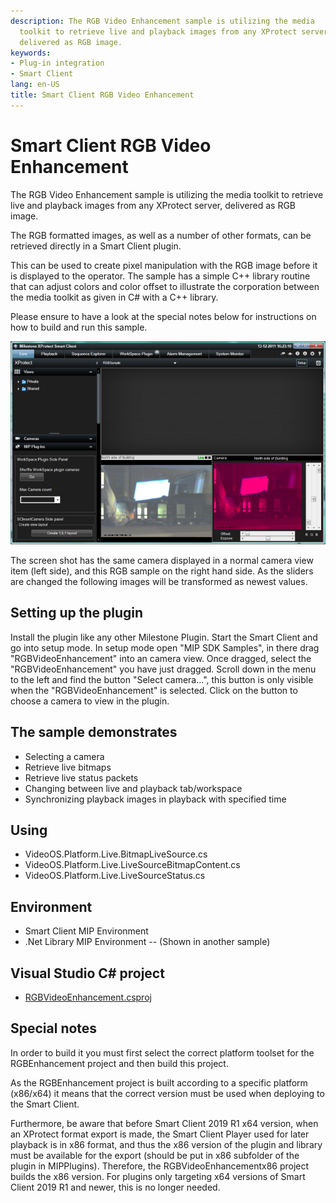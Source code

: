 ```yaml
---
description: The RGB Video Enhancement sample is utilizing the media
  toolkit to retrieve live and playback images from any XProtect server,
  delivered as RGB image.
keywords:
- Plug-in integration
- Smart Client
lang: en-US
title: Smart Client RGB Video Enhancement
---
```


# Smart Client RGB Video Enhancement

The RGB Video Enhancement sample is utilizing the media toolkit to
retrieve live and playback images from any XProtect server, delivered as
RGB image.

The RGB formatted images, as well as a number of other formats, can be
retrieved directly in a Smart Client plugin.

This can be used to create pixel manipulation with the RGB image before
it is displayed to the operator. The sample has a simple C++ library
routine that can adjust colors and color offset to illustrate the
corporation between the media toolkit as given in C\# with a C++
library.

Please ensure to have a look at the special notes below for instructions
on how to build and run this sample.

![](rgbvideoenhancement1.png)

The screen shot has the same camera displayed in a normal camera view
item (left side), and this RGB sample on the right hand side. As the
sliders are changed the following images will be transformed as newest
values.

## Setting up the plugin

Install the plugin like any other Milestone Plugin. Start the Smart Client 
and go into setup mode. In setup mode open "MIP SDK Samples", in there drag 
"RGBVideoEnhancement" into an camera view. Once dragged, select the "RGBVideoEnhancement" 
you have just dragged. Scroll down in the menu to the left and find the button 
"Select camera...", this button is only visible when the "RGBVideoEnhancement" is selected.
Click on the button to choose a camera to view in the plugin. 

## The sample demonstrates

-   Selecting a camera
-   Retrieve live bitmaps
-   Retrieve live status packets
-   Changing between live and playback tab/workspace
-   Synchronizing playback images in playback with specified time

## Using

-   VideoOS.Platform.Live.BitmapLiveSource.cs
-   VideoOS.Platform.Live.LiveSourceBitmapContent.cs
-   VideoOS.Platform.Live.LiveSourceStatus.cs

## Environment

-   Smart Client MIP Environment
-   .Net Library MIP Environment -- (Shown in another sample)

## Visual Studio C\# project

-   [RGBVideoEnhancement.csproj](javascript:openLink('..\\\\PluginSamples\\\\RGBVideoEnhancement\\\\RGBVideoEnhancement.csproj');)

## Special notes

In order to build it you must first select the correct platform toolset
for the RGBEnhancement project and then build this project.

As the RGBEnhancement project is built according to a specific platform
(x86/x64) it means that the correct version must be used when deploying
to the Smart Client.

Furthermore, be aware that before Smart Client 2019 R1 x64 version, when
an XProtect format export is made, the Smart Client Player used for
later playback is in x86 format, and thus the x86 version of the plugin
and library must be available for the export (should be put in x86
subfolder of the plugin in MIPPlugins). Therefore, the
RGBVideoEnhancementx86 project builds the x86 version. For plugins only
targeting x64 versions of Smart Client 2019 R1 and newer, this is no
longer needed.

